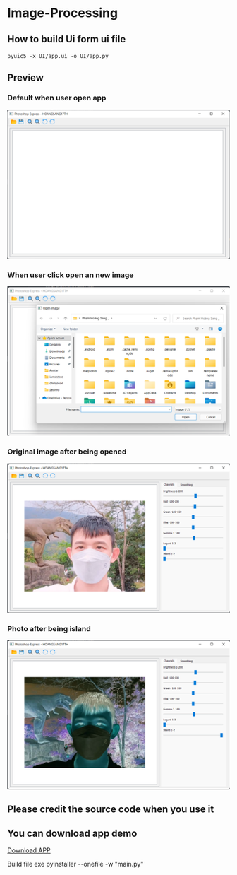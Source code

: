 # Image-Processing

## How to build Ui form ui file

```
pyuic5 -x UI/app.ui -o UI/app.py
```

## Preview
### Default when user open app
![Default APP](Images/Default.png)

### When user click open an new image

![Choice File](Images/Choice%20Image.png)

### Original image after being opened
![Origin image](Images/Origin.png)

### Photo after being island
![Island image](Images/Island.png)

## Please credit the source code when you use it

## You can download app demo

<a id="raw-url" href="dist/main.exe" download>Download APP</a>


Build file exe pyinstaller --onefile -w "main.py"